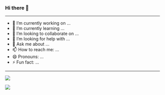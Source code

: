 ### Hi there 👋

---

- 🔭 I’m currently working on ...
- 🌱 I’m currently learning ...
- 👯 I’m looking to collaborate on ...
- 🤔 I’m looking for help with ...
- 💬 Ask me about ...
- 📫 How to reach me: ...
- 😄 Pronouns: ...
- ⚡ Fun fact: ...

---

![](https://komarev.com/ghpvc/?username=Liptom328)

![](https://github-readme-stats.vercel.app/api?username=Liptom328&theme=dracula)
